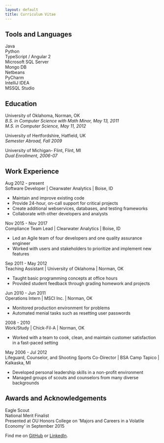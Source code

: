 ```yaml
---
layout: default
title: Curriculum Vitae
---
```


Tools and Languages
-------------------
Java  
Python  
TypeScript / Angular 2  
Microsoft SQL Server  
Mongo DB  
Netbeans  
PyCharm  
IntelliJ IDEA  
MSSQL Studio  


Education
---------
University of Oklahoma, Norman, OK  
*B.S. in Computer Science with Math Minor, May 13, 2011*  
*M.S. in Computer Science, May 11, 2012*  

University of Hertfordshire, Hatfield, UK  
*Semester Abroad, Fall 2009*

University of Michigan- Flint, Flint, MI  
*Dual Enrollment, 2006-07*  


Work Experience
---------------
Aug 2012 - present  
Software Developer | Clearwater Analytics | Boise, ID  
* Maintain and improve existing code  
* Provide 24-hour, on-call support for critical projects
* Create additional webservices, databases, and testing frameworks  
* Collaborate with other developers and analysts

Nov 2015 - Nov 2017  
Compliance Team Lead | Clearwater Analytics | Boise, ID  
* Led an Agile team of four developers and one quality assurance engineer  
* Worked with users and stakeholders to prioritize and implement new features  

Sep 2011 - May 2012  
Teaching Assistant | University of Oklahoma | Norman, OK
* Taught basic programming concepts at office hours
* Provided student feedback through grading homework and projects

Jun 2010 - Jun 2011  
Operations Intern | MSCI Inc. | Norman, OK
* Monitored production environment for problems
* Automated menial tasks such as resetting user passwords

2008 - 2010  
Work/Study | Chick-Fil-A | Norman, OK
* Worked with a team to cook, clean, and maintain customer satisfaction in a fast-paced setting

May 2006 - Jul 2012  
Lifeguard, Counselor, and Shooting Sports Co-Director | BSA Camp Tapico | Kalkaska, MI
* Developed personal leadership skills in a non-profit environment
* Managed groups of scouts and counselors from many diverse backgrounds


Awards and Acknowledgements
---------------------------
Eagle Scout  
National Merit Finalist  
Presented at OU Honors College on 'Majors and Careers in a Volatile Economy' in September 2015  


Find me on [GitHub](https://github.com/timburr1) or [LinkedIn](http://www.linkedin.com/pub/timothy-burr/66/a88/a39).
